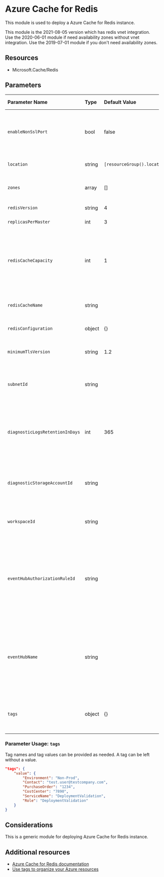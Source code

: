 # Azure Cache for Redis

This module is used to deploy a Azure Cache for Redis instance.

This module is the 2021-08-05 version which has redis vnet integration. Use the 2020-06-01 module if need availability zones without vnet integration. Use the 2019-07-01 module if you don't need availability zones. 

## Resources

- Microsoft.Cache/Redis

## Parameters

| Parameter Name | Type | Default Value | Possible values | Description |
| :-             | :-   | :-            | :-              | :-          |
| `enableNonSslPort` | bool | false | true/false | Set to true to allow access to redis on port 6379, without SSL tunneling (less secure).
| `location` | string | `[resourceGroup().location]` | | Optional. Location for all resources.
| `zones` | array | [] | | Required. Sets the availability zones.
| `redisVersion` | string | 4 | | Redis version.
| `replicasPerMaster` | int | 3 | | Replicas per master.
| `redisCacheCapacity` | int | 1 | 1,2,3,4 | The size of the new Azure Redis Cache instance. Valid family and capacity combinations are (C0..C6, P1..P4).
| `redisCacheName` | string | | | The name of the Azure Redis Cache to create.
| `redisConfiguration` | object | {} | | Optional. Redis configuration.
| `minimumTlsVersion` | string | 1.2 | | Minimum TLS Version for Redis Instance.
| `subnetId` | string | | | Required. Subnet in which the managed instance will be created.
| `diagnosticLogsRetentionInDays` | int | 365 |  | Optional. Specifies the number of days that logs will be kept for; a value of 0 will retain data indefinitely.
| `diagnosticStorageAccountId` | string |  |  | Optional. Resource identifier of the Diagnostic Storage Account.
| `workspaceId` | string |  |  | Optional. Resource identifier of Log Analytics.
| `eventHubAuthorizationRuleId` | string |  |  | Optional. Resource ID of the event hub authorization rule for the Event Hubs namespace in which the event hub should be created or streamed to.
| `eventHubName` | string |  |  | Optional. Name of the event hub within the namespace to which logs are streamed. Without this, an event hub is created for each log category.
| `tags` | object | {} | Complex structure, see below. | Optional. Tags of the Virtual Network Gateway resource.

### Parameter Usage: `tags`

Tag names and tag values can be provided as needed. A tag can be left without a value.

```json
"tags": {
    "value": {
        "Environment": "Non-Prod",
        "Contact": "test.user@testcompany.com",
        "PurchaseOrder": "1234",
        "CostCenter": "7890",
        "ServiceName": "DeploymentValidation",
        "Role": "DeploymentValidation"
    }
}
```

## Considerations

This is a generic module for deploying Azure Cache for Redis instance.

## Additional resources

- [Azure Cache for Redis documentation](https://docs.microsoft.com/en-us/azure/azure-cache-for-redis/cache-overview)
- [Use tags to organize your Azure resources](https://docs.microsoft.com/en-us/azure/azure-resource-manager/resource-group-using-tags)
